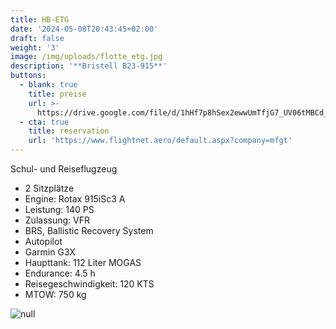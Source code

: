 ```yaml
---
title: HB-ETG
date: '2024-05-08T20:43:45+02:00'
draft: false
weight: '3'
image: /img/uploads/flotte_etg.jpg
description: '**Bristell B23-915**'
buttons:
  - blank: true
    title: preise
    url: >-
      https://drive.google.com/file/d/1hHf7p8hSex2ewwUmTfjG7_UV06tMBCd_/view?usp=drive_link
  - cta: true
    title: reservation
    url: 'https://www.flightnet.aero/default.aspx?company=mfgt'
---
```

Schul- und Reiseflugzeug

* 2 Sitzplätze
* Engine: Rotax 915iSc3 A
* Leistung: 140 PS
* Zulassung: VFR
* BRS, Ballistic Recovery System
* Autopilot
* Garmin G3X
* Haupttank: 112 Liter MOGAS
* Endurance: 4.5 h
* Reisegeschwindigkeit: 120 KTS
* MTOW: 750 kg

![null](/img/uploads/flotte_cockpit_etg.jpg)
